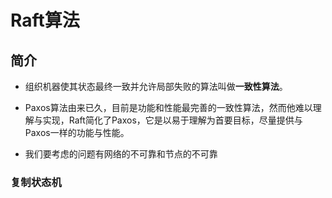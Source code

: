 # Raft算法

## 简介

- 组织机器使其状态最终一致并允许局部失败的算法叫做**一致性算法**。
- Paxos算法由来已久，目前是功能和性能最完善的一致性算法，然而他难以理解与实现，Raft简化了Paxos，它是以易于理解为首要目标，尽量提供与Paxos一样的功能与性能。

- 我们要考虑的问题有网络的不可靠和节点的不可靠

### 复制状态机


